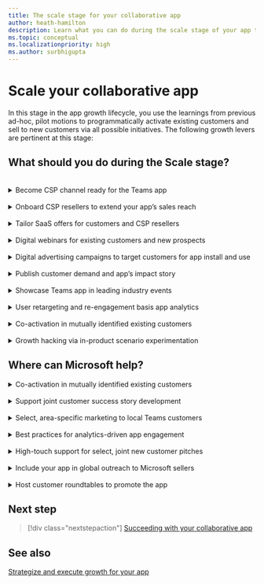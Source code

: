 ```yaml
---
title: The scale stage for your collaborative app
author: heath-hamilton
description: Learn what you can do during the scale stage of your app to grow your app.
ms.topic: conceptual
ms.localizationpriority: high
ms.author: surbhigupta
---
```

# Scale your collaborative app

In this stage in the app growth lifecycle, you use the learnings from previous ad-hoc, pilot motions to programmatically activate existing customers and sell to new customers via all possible initiatives. The following growth levers are pertinent at this stage:

## What should you do during the Scale stage?

<br>
<details>
<summary>Become CSP channel ready for the Teams app</summary>

Once transact SaaS enabled, listing the SaaS subscriptions for your app on the Teams marketplace gives you access to 90,000+ reseller partners (called [cloud solution providers](https://www.youtube.com/watch?v=X33C-RV9dZc) or CSPs) around the world. These CSPs manage a significant customer install base. You can scale your business through this channel without making a full investment in solutions, experts, salesforce, and events. You can instead get to market faster, and at exponential scale, compared to selling solely through your own sales motions.

To scale your app, become CSP channel ready (see [CSP Channel Readiness Guide for Teams app ISVs](https://aka.ms/TeamsMonetization/CSPChannelReadyGuide)). After that, your app appears on [Teams apps that have become CSP Channel Ready](https://aka.ms/P2PeBook) public handbook. Apps successful on the marketplace may have an opportunity to get featured on this frequently promoted public [landing page](https://cloudpartners.transform.microsoft.com/practices/modernworkisv?tab=monetize-your-app).

[Back to top](#what-should-you-do-during-the-scale-stage)
</details>
<br>
<details>
<summary>Onboard CSP resellers to extend your app’s sales reach</summary>

After you become CSP channel ready by completing the pre-requisites, browse through the CSP list on the Partner Center to find resellers to negotiate a partnership.

You can find detailed partner profile information in the Partner Center or using the public [partner finder](https://appsource.microsoft.com/marketplace/partner-dir) on AppSource.

[Back to top](#what-should-you-do-during-the-scale-stage)
</details>
<br>
<details>
<summary>Tailor SaaS offers for customers and CSP resellers</summary>

Teams marketplace allows you to create private offers, that is, time-bound pricing of your SaaS subscription for Teams app with customized, pre-negotiated terms for [CSPs](/azure/marketplace/isv-csp-reseller). You can also create [private plans](/marketplace/private-plans) for targeted customers to offer negotiated pricing.

Help your sales team secure large new customer deals leading with your Teams collaborative app. Offer private pricing to your customers via the Teams marketplace, leaving tax remittance, payments, and subscription billing to Microsoft.

[Back to top](#what-should-you-do-during-the-scale-stage)
</details>
<br>
<details>
<summary>Digital webinars for existing customers and new prospects</summary>

Host digital webinars at regular cadences to showcase the value of your Teams app to customers. Your customer success team and pre-sales or sales team must funnel relevant existing customers and new prospects as preferred leads for targeting webinar inviations to. Ensure that you include links to sign up for the webinars on your app’s landing page on your website and your app store listing. It attracts new, exploratory users who may be interested in learning more about your app.

Get in touch with your field, account, or engineering representatives from Microsoft to request their participation in hero instances of these direct-to-customer webinars.

[Back to top](#what-should-you-do-during-the-scale-stage)
</details>
<br>
<details>
<summary>Digital advertising campaigns to target customers for app install and use</summary>

Generate interest from new customer accounts and drive traffic to your collaborative app listing in Teams marketplace using paid media campaigns executed on your social channels. Connect with the [ISV Marketplace Success Rewards Program team](mailto:rewards@microsoft.com) to seek guidance for your digital campaign, identify target customer accounts and personas, collaboration on paid media plan and possible budget funding. Check with them for the success metrics you should measure, such as:

- Click-through rate.
- Cost per click.
- Number of clicks.
- Number of MQLs generated on the landing page.
- Number of visitors to the app’s listing in marketplace.
- Resulting number of Teams app installs.

[Back to top](#what-should-you-do-during-the-scale-stage)
</details>
<br>
<details>
<summary>Publish customer demand and app’s impact story</summary>

Share real customer stories using a four to five minute video. Nominate a customer and gain their commitment to participate in the story. Work with the customer on the narrative. Ensure that you include the benefits derived from your collaborative app, showcase resulting increased employee productivity (preferably quantifiable gains) and how customers prefer to use your SaaS service inside Teams as a collaborative app. Use this video for demand generation, digital marketing campaigns or showcase on public pages.

After developing it, host these customer stories on the landing page of the Teams app on your website. Link this video in the marketplace listing of your collaborative app.  Promote it via paid, earned media, or social media posts to highlight the success of the app.

[Back to top](#what-should-you-do-during-the-scale-stage)
</details>
<br>
<details>
<summary>Showcase Teams app in leading industry events</summary>

While building traction, you showcased the collaborative app in Teams during your annual customer conference. It’s time to expand the coverage to well-known public industry events where you've a prominent presence or conferences which you sponsor. Your executives can include the Teams app in their keynote or showcase your innovation centre stage. Doing so is bound to attract both existing and new prospective customers.

[Back to top](#what-should-you-do-during-the-scale-stage)
</details>
<br>
<details>
<summary>User retargeting and re-engagement basis app analytics</summary>

A key product-led growth initiative, use signals from your app analytics to re-target users who have recently engaged with your app in Teams but haven't reached a value realization milestone defined by you. Users who haven't visited your app or churned recently must be re-engaged to bring back to your app.

Remember, your goal is to get users to experience value at the earliest by using your collaborative app. By converting your user who tries your app into a sticky, habitual user is eventually going to result in paying customers.

[Back to top](#what-should-you-do-during-the-scale-stage)
</details>
<br>
<details>
<summary>Co-activation in mutually identified existing customers</summary>

Based on the list you’ve shared with your Microsoft field, account, or engineering representatives while building traction, it’s time to execute co-activation and adoption of your collaborative app in customer accounts with significant seat sizes. Your customer success team will play a major driving role in this motion. They can work alongside business decision makers, IT decision makers, and end-users, that is, employees of the customer organization who are going to use your app inside Teams.

Remember, just enabling the app inside Teams won't be enough. Instead, adoption and change management practices led by your customer success team such as organization-wide emails at regular cadences, flyers, retention campaigns, user trainings, identifying and scaling through app champions in each team, gamification and constantly keeping an eye on app usage metrics within the customer’s tenant is required to form a habit among users.

[Back to top](#what-should-you-do-during-the-scale-stage)
</details>
<br>
<details>
<summary>Growth hacking via in-product scenario experimentation</summary>

Continuously monitor what’s happening inside your collaborative app through analytics and measure the value end-users are obtaining. To positively impact product and business metrics, such as number of app installs, activation rate, task completion, new user retention and churn, referrals, and so on, a rapid, always-on experimentation work stream allows byte-sized tweaks to your app experience. It results in more control and less risk compared to large changes spaced far apart.

Ensure that you [instrument code and track analytics](../../../../design/overview-analytics.md) for your app from the first version. Upskill your dedicated Teams app crew or your existing SaaS product growth team of PM, development, and UX design on Teams platform to take ownership of this work stream to derive maximum ROI.

[Back to top](#what-should-you-do-during-the-scale-stage)
</details>

## Where can Microsoft help?

<details>
<summary>Co-activation in mutually identified existing customers</summary>

Microsoft will evaluate co-activation opportunities in large customer accounts. Evaluation is based on customer interest, adoption opportunity (sold seat size in customer account), and so on, among other criteria.

</details>
<br>
<details>
<summary>Support joint customer success story development</summary>

Connect with the [ISV Marketplace Success Rewards Program team](mailto:rewards@microsoft.com) to seek guidance and execute. You'll be able to utilize Microsoft slide templates, customer story intake form, customer interview template, and vendor video production, or copy writing services. Introduce a creative team to the customer. Help facilitate the interviews and review processes until the story is approved by all parties. Microsoft team will make sure your customer story is published to the internal Microsoft Teams Platform Resource Library and the Transformed by Teams portal.

</details>
<br>
<details>
<summary>Select, area-specific marketing to local Teams customers</summary>

Your field, account or engineering representatives from Microsoft will reach out to include your collaborative app in specific, local subsidiary-drive GTM opportunities focused on Teams customers located in the subsidiary’s market.

</details>
<br>
<details>
<summary>Best practices for analytics-driven app engagement</summary>

Strategic developers, who are part of the invite-only Teams engineering’s build-with partner program, get access to best practices based on data signals for your app to improve acquisition, activation, engagement, retention, and virality of your app on Teams. Teams engineering will bring in PM, UX design and developer support resources to work alongside your product crew on the next set of app enhancements.

</details>
<br>
<details>
<summary>High-touch support for select, joint new customer pitches</summary>

Get in touch with the Microsoft field, account or engineering representatives to discuss partnering during pitches you make to new customers. Microsoft will use discretion to partner on such opportunities based on customer interest, adoption opportunity (seat size in prospect customer account), and so on, among other criteria. Microsoft will primarily help land the value of the overall Teams collaborative app platform, letting you own your app or solution pitch.

</details>
<br>
<details>
<summary>Include your app in global outreach to Microsoft sellers</summary>

Expose your solution to Microsoft field sellers and executives through an on-demand webinar featuring your speakers and content. Microsoft will post your on-demand webinar to an internal site and promote it to Microsoft sellers. Share the internal Microsoft on-demand webinar link with your Microsoft contacts as well. Connect with the [ISV Marketplace Success Rewards Program team](mailto:rewards@microsoft.com) to check eligibility, seek guidance and execute this motion.

</details>
<br>
<details>
<summary>Host customer roundtables to promote the app</summary>

Participate in a customer roundtable session with Microsoft to highlight the value of your Teams app to customers. Connect with the [ISV Marketplace Success Rewards Program team](mailto:rewards@microsoft.com) to check eligibility, seek guidance and execute this motion. After that, a Microsoft Marketing Program Manager will reach out to you about participating in a customer roundtable session based on campaign alignment.

</details>

## Next step

> [!div class="nextstepaction"]
> [Succeeding with your collaborative app](succeed.md)

## See also

[Strategize and execute growth for your app](overview-app-growth.md)
